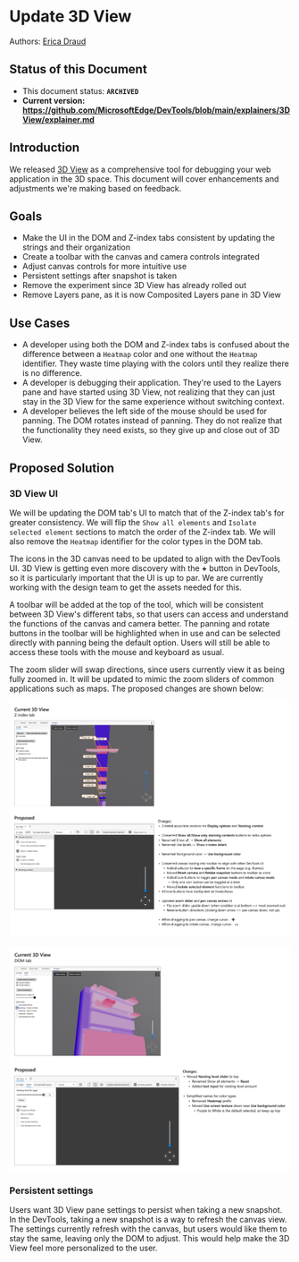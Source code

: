 # Update 3D View

Authors: [Erica Draud](https://github.com/erdraud)

## Status of this Document
* This document status: **`ARCHIVED`**
* **Current version: https://github.com/MicrosoftEdge/DevTools/blob/main/explainers/3DView/explainer.md**
    
## Introduction
We released [3D View](https://learn.microsoft.com/microsoft-edge/devtools-guide-chromium/3d-view/) as a comprehensive tool for debugging your web application in the 3D space. This document will cover enhancements and adjustments we're making based on feedback.

## Goals
* Make the UI in the DOM and Z-index tabs consistent by updating the strings and their organization
* Create a toolbar with the canvas and camera controls integrated
* Adjust canvas controls for more intuitive use
* Persistent settings after snapshot is taken
* Remove the experiment since 3D View has already rolled out
* Remove Layers pane, as it is now Composited Layers pane in 3D View

## Use Cases
* A developer using both the DOM and Z-index tabs is confused about the difference between a `Heatmap` color and one without the `Heatmap` identifier. They waste time playing with the colors until they realize there is no difference.
* A developer is debugging their application. They're used to the Layers pane and have started using 3D View, not realizing that they can just stay in the 3D View for the same experience without switching context.
* A developer believes the left side of the mouse should be used for panning. The DOM rotates instead of panning. They do not realize that the functionality they need exists, so they give up and close out of 3D View.

## Proposed Solution

### 3D View UI
We will be updating the DOM tab's UI to match that of the Z-index tab's for greater consistency. We will flip the `Show all elements` and `Isolate selected element` sections to match the order of the Z-index tab. We will also remove the `Heatmap` identifier for the color types in the DOM tab.

The icons in the 3D canvas need to be updated to align with the DevTools  UI. 3D View is getting even more discovery with the **+** button in DevTools, so it is particularly important that the UI is up to par. We are currently working with the design team to get the assets needed for this.

A toolbar will be added at the top of the tool, which will be consistent between 3D View's different tabs, so that users can access and understand the functions of the canvas and camera better. The panning and rotate buttons in the toolbar will be highlighted when in use and can be selected directly with panning being the default option. Users will still be able to access these tools with the mouse and keyboard as usual. 

The zoom slider will swap directions, since users currently view it as being fully zoomed in. It will be updated to mimic the zoom sliders of common applications such as maps. The proposed changes are shown below:

![Z-index UI changes](z-index-tab.jpg)

![DOM UI changes](dom-tab.jpg)

### Persistent settings
Users want 3D View pane settings to persist when taking a new snapshot. In the DevTools, taking a new snapshot is a way to refresh the canvas view. The settings currently refresh with the canvas, but users would like them to stay the same, leaving only the DOM to adjust. This would help make the 3D View feel more personalized to the user.
